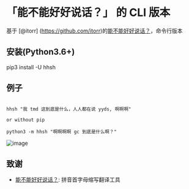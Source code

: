 # 「能不能好好说话？」 的 CLI 版本

基于 [@itorr] (https://github.com/itorr)的[能不能好好说话？](https://github.com/itorr/nbnhhsh)，命令行版本


## 安装(Python3.6+)

pip3 install -U hhsh

## 例子

```shell

hhsh "我 tmd 这到底是什么，人人都在说 yyds, 啊啊啊"

or without pip

python3 -m hhsh "啊啊啊啊 gc 到底是什么啊？"

```

![image](https://user-images.githubusercontent.com/15976103/125028508-baf3a280-e0ba-11eb-87d4-b42613da394a.png)

## 致谢
- [能不能好好说话？](https://github.com/itorr/nbnhhsh):  拼音首字母缩写翻译工具
